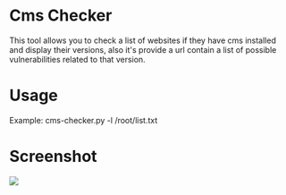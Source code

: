 # Cms Checker
This tool allows you to check a list of websites if they have cms installed and display their versions, 
also it's provide a url contain a list of possible vulnerabilities related to that version.
# Usage
Example: cms-checker.py -l /root/list.txt
# Screenshot
<img src="http://i.imgur.com/w11l81U.png" >

